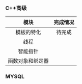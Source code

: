 ### C++高级
|模块|完成情况|
|   :-: | :-:  |
|模板的特化|  待完成|
|线程| |
|智能指针  | |
|函数对象和绑定器| |
#### 

### MYSQL


